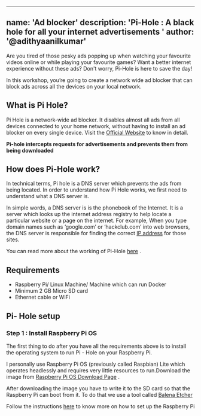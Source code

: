 
---
name: 'Ad blocker'
description: 'Pi-Hole :  A black hole for all your internet advertisements '
author: '@adithyaanilkumar'
---

Are you tired of those pesky ads popping up when watching your favourite videos online or while playing your favourite games?
Want a better internet experience without these ads? Don't worry, Pi-Hole is here to save the day!

In this workshop, you’re going to create a network wide ad blocker that can block ads across all the devices on your local network.  



## What is  Pi Hole?
Pi Hole is a network-wide ad blocker. It disables almost all ads from all devices connected to  your home network, without having to install an ad blocker on every single device. 
Visit the [Official Website](https://pi-hole.net/) to know in detail.

**Pi-hole intercepts requests for advertisements and prevents them from being downloaded**

## How does Pi-Hole work?
In technical terms, Pi hole is a DNS server which prevents the ads from being located.  In order to understand how Pi Hole works, we first need to understand what a DNS server is.

In simple words, a DNS server is is the phonebook of the Internet. It is a server which looks up the internet address registry to help locate a particular website or a page on the internet. For example, When you type domain names such as ‘google.com’ or ‘hackclub.com’ into web browsers, the DNS server is responsible for finding the correct [IP address](https://www.cloudflare.com/learning/dns/glossary/what-is-my-ip-address/) for those sites.



You can read more about the working of Pi-Hole [here](https://discourse.pi-hole.net/t/how-does-pi-hole-work/3141) .

## Requirements

 - Raspberry Pi/ Linux Machine/ Machine which can run Docker 
 - Minimum 2 GB Micro SD card
 - Ethernet cable or WiFi
## Pi- Hole setup
### Step 1 : Install Raspberry Pi OS
The first thing to do after you have all the requirements above is to install the operating system to run Pi - Hole on your Raspberry Pi.

I personally use Raspberry Pi OS (previously called Raspbian) Lite which operates headlessly and requires very little resources to run.Download the image from [Raspberry Pi OS Download Page](https://www.raspberrypi.org/downloads/raspberry-pi-os/ ) .

After downloading the image you have to write it to the SD card so that the Raspberry Pi can boot from it. To do that we use a tool called [Balena Etcher](https://www.balena.io/etcher/)

Follow the instructions [here]() to know more on how to set up the Raspberry Pi

 

<!--stackedit_data:
eyJoaXN0b3J5IjpbMTg1ODM1NTAyMiwtNzYzMTA5NTY0LC0xMj
EyMjc0MDY1LDEwODA4ODQxNzUsLTIwNjY3NTQ3OCw0OTQxMzQ4
MjYsMTcxMzcwNTQ3LDE5MTgxMjU1NDMsMTczNjY2MjQ2NywtMj
czMTUxODAzLC0xNDA2OTU4MzQxLC0xNDIxMDU2ODY1LDIwNjI1
MDQ4NDZdfQ==
-->